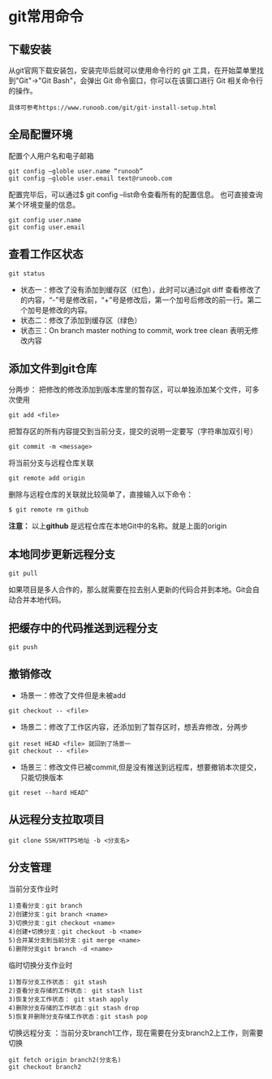 # git常用命令

## 下载安装

从git官网下载安装包，安装完毕后就可以使用命令行的 git 工具，在开始菜单里找到"Git"->"Git Bash"，会弹出 Git 命令窗口，你可以在该窗口进行 Git 相关命令行的操作。

```
具体可参考https://www.runoob.com/git/git-install-setup.html
```

## 全局配置环境

配置个人用户名和电子邮箱

```
git config –globle user.name “runoob”
git config –globle user.email text@runoob.com
```

配置完毕后，可以通过$ git config –list命令查看所有的配置信息。 也可直接查询某个环境变量的信息。

```
git config user.name
git config user.email
```

## 查看工作区状态

```
git status
```

- 状态一：修改了没有添加到缓存区（红色），此时可以通过git diff 查看修改了的内容，“-”号是修改前，“+”号是修改后，第一个加号后修改的前一行。第二个加号是修改的内容。
- 状态二：修改了添加到缓存区（绿色）
- 状态三：On branch master nothing to commit, work tree clean 表明无修改内容

## 添加文件到git仓库

分两步： 把修改的修改添加到版本库里的暂存区，可以单独添加某个文件，可多次使用

```
git add <file>
```

把暂存区的所有内容提交到当前分支，提交的说明一定要写（字符串加双引号）

```
git commit -m <message>
```

将当前分支与远程仓库关联

```git
git remote add origin 
```

删除与远程仓库的关联就比较简单了，直接输入以下命令：

```git
$ git remote rm github
```

**注意：** 以上**github** 是远程仓库在本地Git中的名称。就是上面的origin

## 本地同步更新远程分支

```
git pull
```

如果项目是多人合作的，那么就需要在拉去别人更新的代码合并到本地。Git会自动合并本地代码。

## 把缓存中的代码推送到远程分支

```
git push
```

## 撤销修改

- 场景一：修改了文件但是未被add

```
git checkout -- <file>
```

- 场景二：修改了工作区内容，还添加到了暂存区时，想丢弃修改，分两步

```
git reset HEAD <file> 就回到了场景一
git checkout -- <file>
```

- 场景三：修改文件已被commit,但是没有推送到远程库，想要撤销本次提交，只能切换版本

```
git reset --hard HEAD^
```

## 从远程分支拉取项目

```
git clone SSH/HTTPS地址 -b <分支名>
```

## 分支管理

当前分支作业时

```
1)查看分支：git branch
2)创建分支：git branch <name>
3)切换分支：git checkout <name>
4)创建+切换分支：git checkout -b <name>
5)合并某分支到当前分支：git merge <name>
6)删除分支git branch -d <name>
```

临时切换分支作业时

```
1)暂存分支工作状态： git stash
2)查看分支存储的工作状态： git stash list
3)恢复分支工作状态： git stash apply
4)删除分支存储的工作状态：git stash drop
5)恢复并删除分支存储工作状态：git stash pop
```

切换远程分支 ：当前分支branch1工作，现在需要在分支branch2上工作，则需要切换

```
git fetch origin branch2(分支名)
git checkout branch2
```